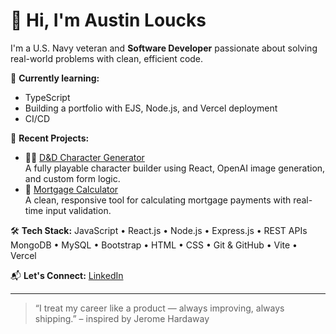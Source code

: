 # 👋 Hi, I'm Austin Loucks

I'm a U.S. Navy veteran and **Software Developer** passionate about solving real-world problems with clean, efficient code.

🌱 **Currently learning:**
- TypeScript
- Building a portfolio with EJS, Node.js, and Vercel deployment
- CI/CD

🚀 **Recent Projects:**
- 🧙‍♂️ [D&D Character Generator](https://react-100-hackathon.vercel.app/)  
  A fully playable character builder using React, OpenAI image generation, and custom form logic.
- 🏡 [Mortgage Calculator](https://mortgage-calculator-seven-inky.vercel.app/)  
  A clean, responsive tool for calculating mortgage payments with real-time input validation.

🛠️ **Tech Stack:**
JavaScript • React.js • Node.js • Express.js • REST APIs  
MongoDB • MySQL • Bootstrap • HTML • CSS • Git & GitHub • Vite • Vercel

📬 **Let's Connect:**
[LinkedIn](https://www.linkedin.com/in/austin-loucks)

---

> “I treat my career like a product — always improving, always shipping.” – inspired by Jerome Hardaway

